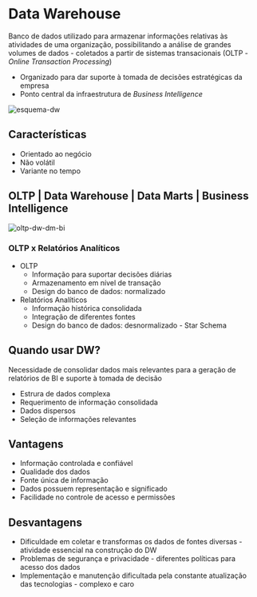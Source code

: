 # Data Warehouse
Banco de dados utilizado para armazenar informações relativas às atividades de uma organização, possibilitando a análise de grandes volumes de dados - coletados
a partir de sistemas transacionais (OLTP - *Online Transaction Processing*)

- Organizado para dar suporte à tomada de decisões estratégicas da empresa
- Ponto central da infraestrutura de *Business Intelligence*

![esquema-dw](https://www.cetax.com.br/blog/wp-content/uploads/2016/04/Data-Warehouse-Including-Basics.png)

## Características
- Orientado ao negócio
- Não volátil
- Variante no tempo

## OLTP | Data Warehouse | Data Marts | Business Intelligence
![oltp-dw-dm-bi](https://panoply.io/uploads/versions/diagram8-1---x----750-376x---.jpg)


### OLTP x Relatórios Analíticos
- OLTP
  - Informação para suportar decisões diárias
  - Armazenamento em nível de transação
  - Design do banco de dados: normalizado
- Relatórios Analíticos
  - Informação histórica consolidada
  - Integração de diferentes fontes
  - Design do banco de dados: desnormalizado - Star Schema

  
## Quando usar DW?
Necessidade de consolidar dados mais relevantes para a geração de relatórios de BI e suporte à tomada de decisão
- Estrura de dados complexa
- Requerimento de informação consolidada
- Dados dispersos
- Seleção de informações relevantes


## Vantagens
- Informação controlada e confiável
- Qualidade dos dados
- Fonte única de informação
- Dados possuem representação e significado
- Facilidade no controle de acesso e permissões

## Desvantagens
- Dificuldade em coletar e transformas os dados de fontes diversas - atividade essencial na construção do DW
- Problemas de segurança e privacidade - diferentes políticas para acesso dos dados
- Implementação e manutenção dificultada pela constante atualização das tecnologias - complexo e caro
